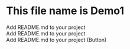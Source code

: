 # This file name is Demo1
Add README.md to your project
<br>
Add README.md to your project
<br>
Add README.md to your project
(Button)